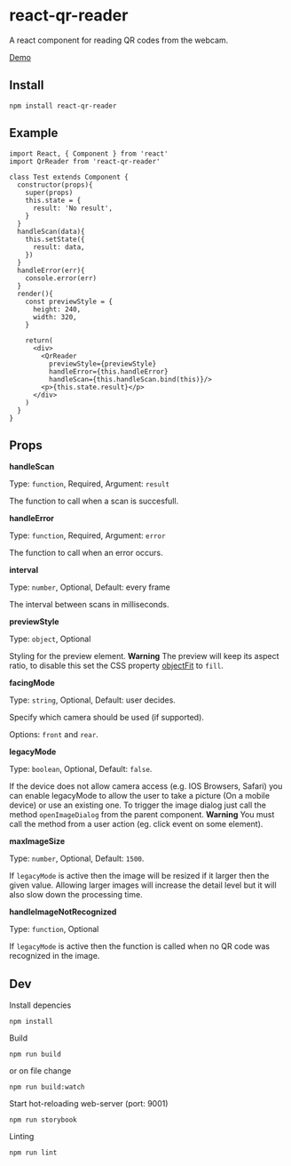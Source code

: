 # react-qr-reader
A react component for reading QR codes from the webcam.

[Demo](https://jodusnodus.github.io/react-qr-reader)

## Install
`npm install react-qr-reader`

## Example

```
import React, { Component } from 'react'
import QrReader from 'react-qr-reader'

class Test extends Component {
  constructor(props){
    super(props)
    this.state = {
      result: 'No result',
    }
  }
  handleScan(data){
    this.setState({
      result: data,
    })
  }
  handleError(err){
    console.error(err)
  }
  render(){
    const previewStyle = {
      height: 240,
      width: 320,
    }

    return(
      <div>
        <QrReader
          previewStyle={previewStyle}
          handleError={this.handleError}
          handleScan={this.handleScan.bind(this)}/>
        <p>{this.state.result}</p>
      </div>
    )
  }
}
```

## Props

**handleScan**

Type: `function`, Required, Argument: `result`

The function to call when a scan is succesfull.

**handleError**

Type: `function`, Required, Argument: `error`

The function to call when an error occurs.

**interval**

Type: `number`, Optional, Default: every frame

The interval between scans in milliseconds.

**previewStyle**

Type: `object`, Optional

Styling for the preview element. **Warning** The preview will keep its aspect ratio, to disable this set the CSS property [objectFit](https://developer.mozilla.org/en-US/docs/Web/CSS/object-fit) to `fill`.

**facingMode**

Type: `string`, Optional, Default: user decides.

Specify which camera should be used (if supported).

Options: `front` and `rear`.

**legacyMode**

Type: `boolean`, Optional, Default: `false`.

If the device does not allow camera access (e.g. IOS Browsers, Safari) you can enable legacyMode to allow the user to take a picture (On a mobile device) or use an existing one. To trigger the image dialog just call the method `openImageDialog` from the parent component. **Warning** You must call the method from a user action (eg. click event on some element).

**maxImageSize**

Type: `number`, Optional, Default: `1500`.

If `legacyMode` is active then the image will be resized if it larger then the given value. Allowing larger images will increase the detail level but it will also slow down the processing time.

**handleImageNotRecognized**

Type: `function`, Optional

If `legacyMode` is active then the function is called when no QR code was recognized in the image.

## Dev

Install depencies

`npm install`

Build

`npm run build`

or on file change

`npm run build:watch`

Start hot-reloading web-server (port: 9001)

`npm run storybook`

Linting

`npm run lint`
